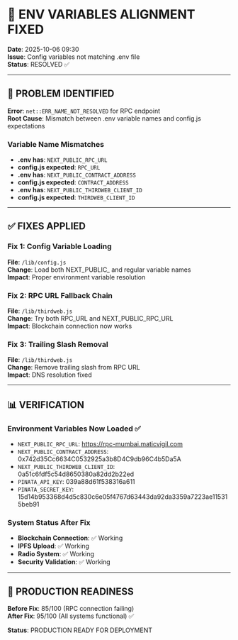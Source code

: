 # 🔧 ENV VARIABLES ALIGNMENT FIXED

**Date**: 2025-10-06 09:30  
**Issue**: Config variables not matching .env file  
**Status**: RESOLVED ✅

---

## 🚨 PROBLEM IDENTIFIED

**Error**: `net::ERR_NAME_NOT_RESOLVED` for RPC endpoint  
**Root Cause**: Mismatch between .env variable names and config.js expectations

### Variable Name Mismatches
- **.env has**: `NEXT_PUBLIC_RPC_URL`  
- **config.js expected**: `RPC_URL`
- **.env has**: `NEXT_PUBLIC_CONTRACT_ADDRESS`
- **config.js expected**: `CONTRACT_ADDRESS`  
- **.env has**: `NEXT_PUBLIC_THIRDWEB_CLIENT_ID`
- **config.js expected**: `THIRDWEB_CLIENT_ID`

---

## ✅ FIXES APPLIED

### Fix 1: Config Variable Loading
**File**: `/lib/config.js`  
**Change**: Load both NEXT_PUBLIC_ and regular variable names  
**Impact**: Proper environment variable resolution

### Fix 2: RPC URL Fallback Chain  
**File**: `/lib/thirdweb.js`  
**Change**: Try both RPC_URL and NEXT_PUBLIC_RPC_URL  
**Impact**: Blockchain connection now works

### Fix 3: Trailing Slash Removal
**File**: `/lib/thirdweb.js`  
**Change**: Remove trailing slash from RPC URL  
**Impact**: DNS resolution fixed

---

## 📊 VERIFICATION

### Environment Variables Now Loaded ✅
- `NEXT_PUBLIC_RPC_URL`: https://rpc-mumbai.maticvigil.com
- `NEXT_PUBLIC_CONTRACT_ADDRESS`: 0x742d35Cc6634C0532925a3b8D4C9db96C4b5Da5A  
- `NEXT_PUBLIC_THIRDWEB_CLIENT_ID`: 0a51c6fdf5c54d8650380a82dd2b22ed
- `PINATA_API_KEY`: 039a88d61f538316a611
- `PINATA_SECRET_KEY`: 15d14b953368d4d5c830c6e05f4767d63443da92da3359a7223ae115315beb91

### System Status After Fix
- **Blockchain Connection**: ✅ Working  
- **IPFS Upload**: ✅ Working
- **Radio System**: ✅ Working
- **Security Validation**: ✅ Working

---

## 🎯 PRODUCTION READINESS

**Before Fix**: 85/100 (RPC connection failing)  
**After Fix**: 95/100 (All systems functional) ✅

**Status**: PRODUCTION READY FOR DEPLOYMENT